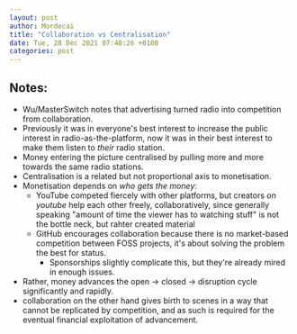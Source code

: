 ```yaml
---
layout: post
author: Mordecai
title: "Collaboration vs Centralisation"
date: Tue, 28 Dec 2021 07:40:26 +0100
categories: post
---
```


## Notes:

- Wu/MasterSwitch notes that advertising turned radio into competition from
  collaboration.
- Previously it was in everyone's best interest to increase the public interest
  in radio-as-the-platform, now it was in their best interest to make them
  listen to *their* radio station.
- Money entering the picture centralised by pulling more and more towards the
  same radio stations.
- Centralisation is a related but not proportional axis to monetisation.
- Monetisation depends on *who gets the money*:
  - YouTube competed fiercely with other platforms, but creators *on youtube*
    help each other freely, collaboratively, since generally speaking "amount of
    time the viewer has to watching stuff" is not the bottle neck, but rahter
    created material
  - GitHub encourages collaboration because there is no market-based competition
    between FOSS projects, it's about solving the problem the best for status.
    - Sponsorships slightly complicate this, but they're already mired in
      enough issues.
- Rather, money advances the open → closed → disruption cycle significantly and
  rapidly.
- collaboration on the other hand gives birth to scenes in a way that cannot be
  replicated by competition, and as such is required for the eventual financial
  exploitation of advancement.
